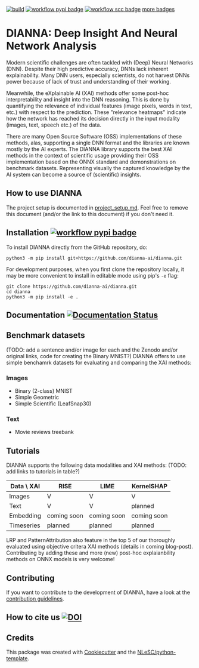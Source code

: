 [![build](https://github.com/dianna-ai/dianna/actions/workflows/build.yml/badge.svg)](https://github.com/dianna-ai/dianna/actions/workflows/build.yml)
[![workflow pypi badge](https://img.shields.io/pypi/v/dianna.svg?colorB=blue)](https://pypi.python.org/project/dianna/)
[![workflow scc badge](https://sonarcloud.io/api/project_badges/measure?project=dianna-ai_dianna&metric=coverage)](https://sonarcloud.io/dashboard?id=dianna-ai_dianna)
[more badges](badges.md)

# DIANNA: Deep Insight And Neural Network Analysis

Modern scientific challenges are often tackled with (Deep) Neural Networks (DNN). Despite their high predictive accuracy, DNNs lack inherent explainability. Many DNN users, especially scientists, do not harvest DNNs power because of lack of trust and understanding of their working. 

Meanwhile, the eXplainable AI (XAI) methods offer some post-hoc interpretability and insight into the DNN reasoning. This is done by quantifying the relevance of individual features (image pixels, words in text, etc.) with respect to the prediction. These "relevance heatmaps" indicate how the network has reached its decision directly in the input modality (images, text, speech etc.) of the data. 

There are many Open Source Software (OSS) implementations of these methods, alas, supporting a single DNN format and the libraries are known mostly by the AI experts. The DIANNA library supports the best XAI methods in the context of scientific usage providing their OSS implementation based on the ONNX standard and demonstrations on benchmark datasets. Representing visually the captured knowledge by the AI system can become a source of (scientific) insights. 

## How to use DIANNA

The project setup is documented in [project_setup.md](https://github.com/dianna-ai/dianna/blob/main/project_setup.md). Feel free to remove this document (and/or the link to this document) if you don't need it.

## Installation [![workflow pypi badge](https://img.shields.io/pypi/v/dianna.svg?colorB=blue)](https://pypi.python.org/project/dianna/)

To install DIANNA directly from the GitHub repository, do:

```console
python3 -m pip install git+https://github.com/dianna-ai/dianna.git
```

For development purposes, when you first clone the repository locally, it may be more convenient to install in editable mode using pip's `-e` flag:

```console
git clone https://github.com/dianna-ai/dianna.git
cd dianna
python3 -m pip install -e .
```


## Documentation [![Documentation Status](https://readthedocs.org/projects/dianna/badge/?version=latest)](https://dianna.readthedocs.io/en/latest/?badge=latest)

## Benchmark datasets
(TODO: add a sentence and/or image for each and the Zenodo and/or original links, code for creating the Binary MNIST?)
DIANNA offers to use simple benchamrk datasets for evaluating and comparing the XAI methods:

### Images
* Binary (2-class) MNIST
* Simple Geometric
* Simple Scientific (LeafSnap30)

### Text
* Movie reviews treebank

## Tutorials
DIANNA supports the following data modalities and XAI methods:
(TODO: add links to tutorials in table?)

|Data \ XAI|RISE|LIME|KernelSHAP|
|-----|---|---|---|
|Images|V|V|V|
|Text|V|V|planned|
|Embedding|coming soon|coming soon|coming soon|
|Timeseries|planned|planned|planned|

LRP and PatternAttribution also feature in the top 5 of our thoroughly evaluated using objective critera XAI methods (details in coming blog-post). Contributing by adding these and more (new) post-hoc explaianbility methods on ONNX models is very welcome!

## Contributing

If you want to contribute to the development of DIANNA,
have a look at the [contribution guidelines](https://github.com/dianna-ai/dianna/blob/main/CONTRIBUTING.md).

## How to cite us [![DOI](https://zenodo.org/badge/DOI/10.5281/zenodo.5592606.svg)](https://doi.org/10.5281/zenodo.5592606)


## Credits

This package was created with [Cookiecutter](https://github.com/audreyr/cookiecutter) and the [NLeSC/python-template](https://github.com/NLeSC/python-template).
